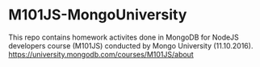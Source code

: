# M101JS-MongoUniversity
This repo contains homework activites done in MongoDB for NodeJS developers course (M101JS) conducted by Mongo University (11.10.2016). https://university.mongodb.com/courses/M101JS/about
